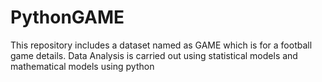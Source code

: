 # PythonGAME
This repository includes a dataset named as GAME which is for a football game details. Data Analysis is carried out using statistical models and mathematical models using python  
